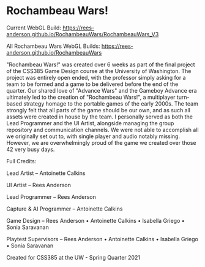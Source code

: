 # Rochambeau Wars!

Current WebGL Build: <https://rees-anderson.github.io/RochambeauWars/RochambeauWars_V3>

All Rochambeau Wars WebGL Builds: <https://rees-anderson.github.io/RochambeauWars>

"Rochambeau Wars!" was created over 6 weeks as part of the final project of the CSS385 Game Design course at the University of Washington.
The project was entirely open ended, with the professor simply asking for a team to be formed and a game to be delivered before the end of the quarter. Our shared love of "Advance Wars" and the Gameboy Advance era ultimately led to the creation of "Rochambeau Wars!", a multiplayer turn-based strategy homage to the portable games of the early 2000s. The team strongly felt that all parts of the game should be our own, and as such all assets were created in house by the team. I personally served as both the Lead Programmer and the UI Artist, alongside managing the group repository and communication channels. We were not able to accomplish all we originally set out to, with single player and audio notably missing. However, we are overwhelmingly proud of the game we created over those 42 very busy days.

Full Credits:

Lead Artist – 
  Antoinette Calkins

UI Artist – 
  Rees Anderson

Lead Programmer – 
  Rees Anderson

Capture & AI Programmer – 
  Antoinette Calkins

Game Design – 
	Rees Anderson
•	Antoinette Calkins
•	Isabella Griego
•	Sonia Saravanan

Playtest Supervisors – 
	Rees Anderson
•	Antoinette Calkins
•	Isabella Griego
•	Sonia Saravanan

Created for CSS385 at the UW - Spring Quarter 2021
